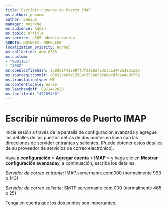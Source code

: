 ```yaml
---
title: Escribir números de Puerto IMAP
ms.author: pebaum
author: pebaum
manager: mnirkhe
ms.audience: Admin
ms.topic: article
ms.service: o365-administration
ROBOTS: NOINDEX, NOFOLLOW
localization_priority: Normal
ms.collection: Adm_O365
ms.custom:
- "9001101"
- "3062"
ms.openlocfilehash: a38d01f41298ff3fde1927635c31e442a19012a6
ms.sourcegitcommit: c6692ce0fa1358ec3529e59ca0ecdfdea4cdc759
ms.translationtype: MT
ms.contentlocale: es-ES
ms.lasthandoff: 09/14/2020
ms.locfileid: "47709456"
---
```

# <a name="enter-imap-port-numbers"></a>Escribir números de Puerto IMAP

Inicie sesión a través de la pantalla de configuración avanzada y agregue los detalles de los puertos detrás de dos puntos en línea con las direcciones de servidor entrantes y salientes. (Puede obtener estos detalles de su proveedor de servicios de correo electrónico). 

Vaya a **configuración**  >  **Agregar cuenta**  >  **IMAP** > y haga clic en **Mostrar configuración avanzada**y, a continuación, escriba los detalles. 

*Servidor de correo entrante*: IMAP.servername.com:000 (normalmente 993 o 143) 

*Servidor de correo saliente*: SMTP.servername.com:000 (normalmente 465 o 25) 

Tenga en cuenta que los dos puntos son importantes. 
